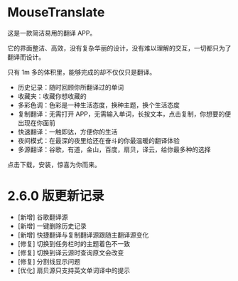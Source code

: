 # MouseTranslate
这是一款简洁易用的翻译 APP。

它的界面整洁、高效，没有复杂华丽的设计，没有难以理解的交互，一切都只为了翻译而设计。

只有 1m 多的体积里，能够完成的却不仅仅只是翻译。

- 历史记录：随时回顾你所翻译过的单词
- 收藏夹：收藏你想收藏的
- 多彩色调：色彩是一种生活态度，换种主题，换个生活态度
- 复制翻译：无需打开 APP，无需输入单词，长按文本，点击复制，你想要的便出现在你面前
- 快速翻译：一触即达，方便你的生活
- 夜间模式：在最深的夜里给还在奋斗的你最温暖的翻译体验
- 多源翻译：谷歌，有道，金山，百度，扇贝，译云，给你最多种的选择

点击下载，安装，惊喜为你而来。

# 2.6.0 版更新记录
- [新增] 谷歌翻译源
- [新增] 一键删除历史记录
- [新增] 快捷翻译与复制翻译源跟随主翻译源变化
- [修复] 切换到任务栏时的主题着色不一致
- [修复] 切换到译云源时查询原文会改变
- [修复] 分割线显示问题
- [优化] 扇贝源只支持英文单词译中的提示
